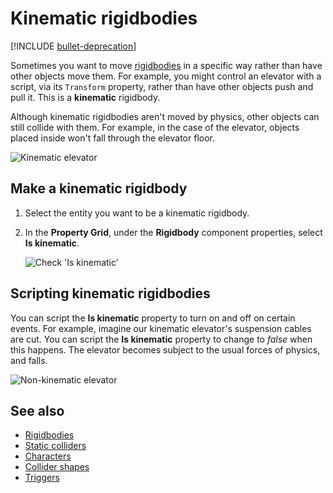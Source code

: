 # Kinematic rigidbodies

[!INCLUDE [bullet-deprecation](../../includes/bullet-physics-deprecation.md)]

Sometimes you want to move [rigidbodies](rigid-bodies.md) in a specific way rather than have other objects move them. For example, you might control an elevator with a script, via its `Transform` property, rather than have other objects push and pull it. This is a **kinematic** rigidbody.

Although kinematic rigidbodies aren't moved by physics, other objects can still collide with them. For example, in the case of the elevator, objects placed inside won't fall through the elevator floor.

![Kinematic elevator](media/rigid-bodies-kinematic-elevator.png)

## Make a kinematic rigidbody

1. Select the entity you want to be a kinematic rigidbody.

2. In the **Property Grid**, under the **Rigidbody** component properties, select **Is kinematic**.

    ![Check 'Is kinematic'](media/rigid-bodies-is-kinematic-checkbox.png)

## Scripting kinematic rigidbodies

You can script the **Is kinematic** property to turn on and off on certain events. For example, imagine our kinematic elevator's suspension cables are cut. You can script the **Is kinematic** property to change to *false* when this happens. The elevator becomes subject to the usual forces of physics, and falls.

![Non-kinematic elevator](media/rigid-bodies-non-kinematic-elevator.png)

## See also

* [Rigidbodies](rigid-bodies.md)
* [Static colliders](static-colliders.md)
* [Characters](characters.md)
* [Collider shapes](collider-shapes.md)
* [Triggers](triggers.md)